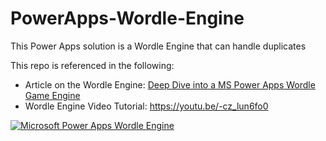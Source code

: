 # PowerApps-Wordle-Engine
This Power Apps solution is a Wordle Engine that can handle duplicates

This repo is referenced in the following:
- Article on the Wordle Engine: [Deep Dive into a MS Power Apps Wordle Game Engine](https://www.alanbonnici.com/2025/02/deep-dive-into-ms-power-apps-wordle.html)
- Wordle Engine Video Tutorial:  https://youtu.be/-cz_lun6fo0 

[![Microsoft Power Apps Wordle Engine](https://img.youtube.com/vi/-cz_lun6fo0/0.jpg)](https://www.youtube.com/watch?v=-cz_lun6fo0)
